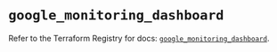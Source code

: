 # `google_monitoring_dashboard`

Refer to the Terraform Registry for docs: [`google_monitoring_dashboard`](https://registry.terraform.io/providers/hashicorp/google-beta/5.37.0/docs/resources/google_monitoring_dashboard).
